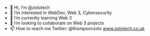 - 👋 Hi, I’m @zolotech
- 👀 I’m interested in WebDev, Web 3, Cybersecurity
- 🌱 I’m currently learning Web 3
- 💞️ I’m looking to collaborate on Web 3 projects
- 📫 How to reach me Twitter: @thompsonzolo www.zolotech.co.uk

<!---
zolotech/zolotech is a ✨ special ✨ repository because its `README.md` (this file) appears on your GitHub profile.
You can click the Preview link to take a look at your changes.
--->
